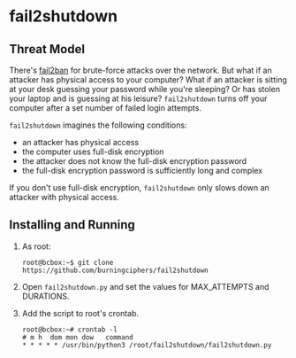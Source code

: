 # fail2shutdown

## Threat Model

There's [fail2ban](https://en.wikipedia.org/wiki/Fail2ban) for brute-force 
attacks over the network. But what if an attacker has physical access to
your computer? What if an attacker is sitting at your desk guessing
your password while you're sleeping? Or has stolen your laptop and is
guessing at his leisure? `fail2shutdown` turns off your computer after
a set number of failed login attempts.

`fail2shutdown` imagines the following conditions:
* an attacker has physical access
* the computer uses full-disk encryption
* the attacker does not know the full-disk encryption password
* the full-disk encryption password is sufficiently long and complex 

If you don't use full-disk encryption, `fail2shutdown` only slows down
an attacker with physical access.

## Installing and Running

1. As root:
 
    ```
    root@bcbox:~$ git clone https://github.com/burningciphers/fail2shutdown
    ```

2. Open `fail2shutdown.py` and set the values for MAX_ATTEMPTS and 
DURATIONS.

3. Add the script to root's crontab.

    ```
    root@bcbox:~# crontab -l
    # m h  dom mon dow   command
    * * * * * /usr/bin/python3 /root/fail2shutdown/fail2shutdown.py
    ```
